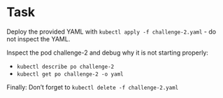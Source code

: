 # Task

Deploy the provided YAML with `kubectl apply -f challenge-2.yaml` - do not inspect the YAML.

Inspect the pod challenge-2 and debug why it is not starting properly:
- `kubectl describe po challenge-2`
- `kubectl get po challenge-2 -o yaml`



Finally: Don’t forget to `kubectl delete -f challenge-2.yaml`
